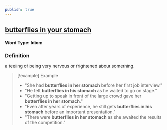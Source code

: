 ```yaml
---
publish: true
---
```

## [butterflies in your stomach](https://dictionary.cambridge.org/dictionary/english/butterflies-in-stomach?q=butterflies+in+your+stomach)

#### Word Type: Idiom
### Definition
a feeling of being very nervous or frightened about something.

> [!example] Example
> 
> - "She had **butterflies in her stomach** before her first job interview."
> - "He felt **butterflies in his stomach** as he waited to go on stage."
> - "Getting up to speak in front of the large crowd gave her **butterflies in her stomach**."
> - "Even after years of experience, he still gets **butterflies in his stomach** before an important presentation."
> - "There were **butterflies in her stomach** as she awaited the results of the competition."
 
